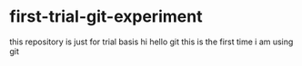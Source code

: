 # first-trial-git-experiment
this repository is just for trial basis
hi hello git
this is the first time i am using git
